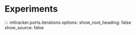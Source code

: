# Experiments

::: mltracker.ports.iterations
    options:
      show_root_heading: false
      show_source: false
